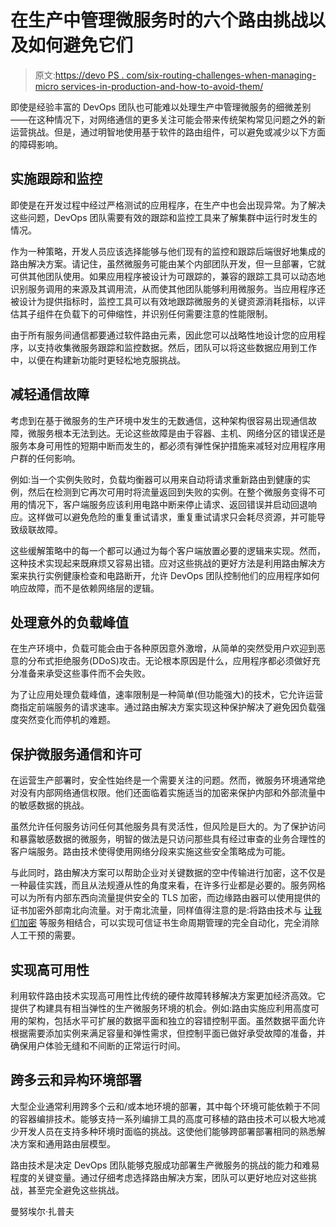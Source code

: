 # 在生产中管理微服务时的六个路由挑战以及如何避免它们

> 原文:[https://devo PS . com/six-routing-challenges-when-managing-micro services-in-production-and-how-to-avoid-them/](https://devops.com/six-routing-challenges-when-managing-microservices-in-production-and-how-to-avoid-them/)

即使是经验丰富的 DevOps 团队也可能难以处理生产中管理微服务的细微差别——在这种情况下，对网络通信的更多关注可能会带来传统架构常见问题之外的新运营挑战。但是，通过明智地使用基于软件的路由组件，可以避免或减少以下方面的障碍影响。

## **实施跟踪和监控**

即使是在开发过程中经过严格测试的应用程序，在生产中也会出现异常。为了解决这些问题，DevOps 团队需要有效的跟踪和监控工具来了解集群中运行时发生的情况。

作为一种策略，开发人员应该选择能够与他们现有的监控和跟踪后端很好地集成的路由解决方案。请记住，虽然微服务可能由某个内部团队开发，但一旦部署，它就可供其他团队使用。如果应用程序被设计为可跟踪的，兼容的跟踪工具可以动态地识别服务调用的来源及其调用流，从而使其他团队能够利用微服务。当应用程序还被设计为提供指标时，监控工具可以有效地跟踪微服务的关键资源消耗指标，以评估其子组件在负载下的可伸缩性，并识别任何需要注意的性能限制。

由于所有服务间通信都要通过软件路由元素，因此您可以战略性地设计您的应用程序，以支持收集微服务跟踪和监控数据。然后，团队可以将这些数据应用到工作中，以便在构建新功能时更轻松地克服挑战。

## **减轻通信故障**

考虑到在基于微服务的生产环境中发生的无数通信，这种架构很容易出现通信故障，微服务根本无法到达。无论这些故障是由于容器、主机、网络分区的错误还是服务本身可用性的短期中断而发生的，都必须有弹性保护措施来减轻对应用程序用户群的任何影响。

例如:当一个实例失败时，负载均衡器可以用来自动将请求重新路由到健康的实例，然后在检测到它再次可用时将流量返回到失败的实例。在整个微服务变得不可用的情况下，客户端服务应该利用电路中断来停止请求、返回错误并启动回退响应。这样做可以避免危险的重复重试请求，重复重试请求只会耗尽资源，并可能导致级联故障。

这些缓解策略中的每一个都可以通过为每个客户端放置必要的逻辑来实现。然而，这种技术实现起来既麻烦又容易出错。应对这些挑战的更好方法是利用路由解决方案来执行实例健康检查和电路断开，允许 DevOps 团队控制他们的应用程序如何响应故障，而不是依赖网络层的逻辑。

## **处理意外的负载峰值**

在生产环境中，负载可能会由于各种原因意外激增，从简单的突然受用户欢迎到恶意的分布式拒绝服务(DDoS)攻击。无论根本原因是什么，应用程序都必须做好充分准备来承受这些事件而不会失败。

为了让应用处理负载峰值，速率限制是一种简单(但功能强大)的技术，它允许运营商指定前端服务的请求速率。通过路由解决方案实现这种保护解决了避免因负载强度突然变化而停机的难题。

## **保护微服务通信和许可**

在运营生产部署时，安全性始终是一个需要关注的问题。然而，微服务环境通常绝对没有内部网络通信权限。他们还面临着实施适当的加密来保护内部和外部流量中的敏感数据的挑战。

虽然允许任何服务访问任何其他服务具有灵活性，但风险是巨大的。为了保护访问和暴露敏感数据的微服务，明智的做法是只访问那些具有经过审查的业务合理性的客户端服务。路由技术使得使用网络分段来实施这些安全策略成为可能。

与此同时，路由解决方案可以帮助企业对关键数据的空中传输进行加密，这不仅是一种最佳实践，而且从法规遵从性的角度来看，在许多行业都是必要的。服务网格可以为所有内部东西向流量提供安全的 TLS 加密，而边缘路由器可以使用提供的证书加密外部南北向流量。对于南北流量，同样值得注意的是:将路由技术与 [让我们加密](https://letsencrypt.org/) 等服务相结合，可以实现可信证书生命周期管理的完全自动化，完全消除人工干预的需要。

## **实现高可用性**

利用软件路由技术实现高可用性比传统的硬件故障转移解决方案更加经济高效。它提供了构建具有相当弹性的生产微服务环境的机会。例如:路由实施应利用高度可用的架构，包括水平可扩展的数据平面和独立的容错控制平面。虽然数据平面允许根据需要添加实例来满足容量和弹性需求，但控制平面已做好承受故障的准备，并确保用户体验无缝和不间断的正常运行时间。

## **跨多云和异构环境部署**

大型企业通常利用跨多个云和/或本地环境的部署，其中每个环境可能依赖于不同的容器编排技术。能够支持一系列编排工具的高度可移植的路由技术可以极大地减少开发人员在支持多种环境时面临的挑战。这使他们能够跨部署部署相同的熟悉解决方案和通用路由层模型。

路由技术是决定 DevOps 团队能够克服成功部署生产微服务的挑战的能力和难易程度的关键变量。通过仔细考虑选择路由解决方案，团队可以更好地应对这些挑战，甚至完全避免这些挑战。

曼努埃尔·扎普夫
